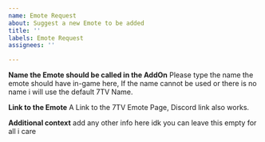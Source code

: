```yaml
---
name: Emote Request
about: Suggest a new Emote to be added
title: ''
labels: Emote Request
assignees: ''

---
```


**Name the Emote should be called in the AddOn**
Please type the name the emote should have in-game here, If the name cannot be used or there is no name i will use the default 7TV Name.

**Link to the Emote**
A Link to the 7TV Emote Page, Discord link also works.

**Additional context**
add any other info here idk you can leave this empty for all i care

